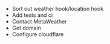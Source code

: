 * Sort out weather hook/location hook
* Add tests and ci
* Contact MetaWeather
* Get domain
* Configure cloudflare